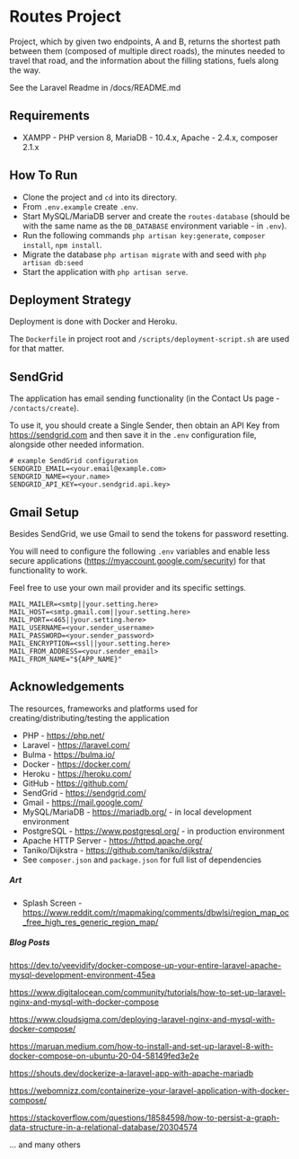 # Routes Project

Project, which by given two endpoints, A and B, returns the shortest path between them (composed of multiple direct roads), the minutes needed to travel that road, and the information about the filling stations, fuels along the way.

See the Laravel Readme in /docs/README.md

## Requirements
- XAMPP - PHP version 8, MariaDB - 10.4.x, Apache - 2.4.x, composer 2.1.x

## How To Run
- Clone the project and `cd` into its directory.
- From `.env.example` create `.env`.
- Start MySQL/MariaDB server and create the `routes-database` (should be with the same name as the `DB_DATABASE` environment variable - in `.env`).
- Run the following commands `php artisan key:generate`, `composer install`, `npm install`.
- Migrate the database `php artisan migrate` with and seed with `php artisan db:seed`
- Start the application with `php artisan serve`.

## Deployment Strategy
Deployment is done with Docker and Heroku.

The `Dockerfile` in project root and `/scripts/deployment-script.sh` are used for that matter.

## SendGrid
The application has email sending functionality (in the Contact Us page - `/contacts/create`).

To use it, you should create a Single Sender, then obtain an API Key from https://sendgrid.com and then save it in the ```.env``` configuration file, alongside 
other needed information.

```dotenv
# example SendGrid configuration
SENDGRID_EMAIL=<your.email@example.com>
SENDGRID_NAME=<your.name>
SENDGRID_API_KEY=<your.sendgrid.api.key>
```

## Gmail Setup
Besides SendGrid, we use Gmail to send the tokens for password resetting.

You will need to configure the following `.env` variables and enable less secure applications (https://myaccount.google.com/security) for that functionality to work.

Feel free to use your own mail provider and its specific settings.

```dotenv
MAIL_MAILER=<smtp||your.setting.here>
MAIL_HOST=<smtp.gmail.com||your.setting.here>
MAIL_PORT=<465||your.setting.here>
MAIL_USERNAME=<your.sender_username>
MAIL_PASSWORD=<your.sender_password>
MAIL_ENCRYPTION=<ssl||your.setting.here>
MAIL_FROM_ADDRESS=<your.sender_email>
MAIL_FROM_NAME="${APP_NAME}"
```

## Acknowledgements

The resources, frameworks and platforms used for creating/distributing/testing the application

- PHP - https://php.net/
- Laravel - https://laravel.com/
- Bulma - https://bulma.io/
- Docker - https://docker.com/
- Heroku - https://heroku.com/
- GitHub - https://github.com/
- SendGrid - https://sendgrid.com/
- Gmail - https://mail.google.com/
- MySQL/MariaDB - https://mariadb.org/ - in local development environment
- PostgreSQL - https://www.postgresql.org/ - in production environment
- Apache HTTP Server - https://httpd.apache.org/
- Taniko/Dijkstra - https://github.com/taniko/dijkstra/
- See `composer.json` and `package.json` for full list of dependencies

##### Art
- Splash Screen - https://www.reddit.com/r/mapmaking/comments/dbwlsi/region_map_oc_free_high_res_generic_region_map/

#####  Blog Posts

https://dev.to/veevidify/docker-compose-up-your-entire-laravel-apache-mysql-development-environment-45ea

https://www.digitalocean.com/community/tutorials/how-to-set-up-laravel-nginx-and-mysql-with-docker-compose

https://www.cloudsigma.com/deploying-laravel-nginx-and-mysql-with-docker-compose/

https://maruan.medium.com/how-to-install-and-set-up-laravel-8-with-docker-compose-on-ubuntu-20-04-58149fed3e2e

https://shouts.dev/dockerize-a-laravel-app-with-apache-mariadb

https://webomnizz.com/containerize-your-laravel-application-with-docker-compose/

https://stackoverflow.com/questions/18584598/how-to-persist-a-graph-data-structure-in-a-relational-database/20304574

... and many others
